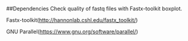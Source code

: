 ##Dependencies
Check quality of fastq files with Fastx-toolkit boxplot.

Fastx-toolkit(http://hannonlab.cshl.edu/fastx_toolkit/)

GNU Parallel(https://www.gnu.org/software/parallel/)
